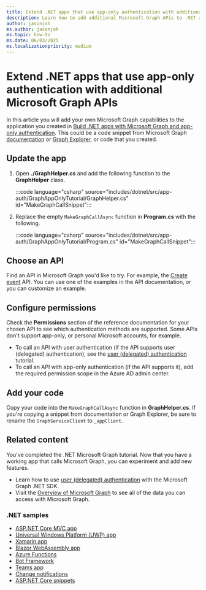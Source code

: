 ```yaml
---
title: Extend .NET apps that use app-only authentication with additional Microsoft Graph APIs
description: Learn how to add additional Microsoft Graph APis to .NET apps
author: jasonjoh
ms.author: jasonjoh
ms.topic: how-to
ms.date: 06/03/2025
ms.localizationpriority: medium
---
```


# Extend .NET apps that use app-only authentication with additional Microsoft Graph APIs

In this article you will add your own Microsoft Graph capabilities to the application you created in [Build .NET apps with Microsoft Graph and app-only authentication](dotnet-app-only.md). This could be a code snippet from Microsoft Graph [documentation](/graph/api/overview) or [Graph Explorer](https://developer.microsoft.com/graph/graph-explorer), or code that you created.

## Update the app

1. Open **./GraphHelper.cs** and add the following function to the **GraphHelper** class.

    :::code language="csharp" source="includes/dotnet/src/app-auth/GraphAppOnlyTutorial/GraphHelper.cs" id="MakeGraphCallSnippet":::

1. Replace the empty `MakeGraphCallAsync` function in **Program.cs** with the following.

    :::code language="csharp" source="includes/dotnet/src/app-auth/GraphAppOnlyTutorial/Program.cs" id="MakeGraphCallSnippet":::

## Choose an API

Find an API in Microsoft Graph you'd like to try. For example, the [Create event](/graph/api/user-post-events) API. You can use one of the examples in the API documentation, or you can customize an example.

## Configure permissions

Check the **Permissions** section of the reference documentation for your chosen API to see which authentication methods are supported. Some APIs don't support app-only, or personal Microsoft accounts, for example.

- To call an API with user authentication (if the API supports user (delegated) authentication), see the [user (delegated) authentication](/graph/tutorials/dotnet) tutorial.
- To call an API with app-only authentication (if the API supports it), add the required permission scope in the Azure AD admin center.

## Add your code

Copy your code into the `MakeGraphCallAsync` function in **GraphHelper.cs**. If you're copying a snippet from documentation or Graph Explorer, be sure to rename the `GraphServiceClient` to `_appClient`.

## Related content

You've completed the .NET Microsoft Graph tutorial. Now that you have a working app that calls Microsoft Graph, you can experiment and add new features.

- Learn how to use [user (delegated) authentication](/graph/tutorials/dotnet) with the Microsoft Graph .NET SDK.
- Visit the [Overview of Microsoft Graph](/graph/overview) to see all of the data you can access with Microsoft Graph.

### .NET samples

- [ASP.NET Core MVC app](https://github.com/microsoftgraph/msgraph-training-aspnet-core)
- [Universal Windows Platform (UWP) app](https://github.com/microsoftgraph/msgraph-training-uwp)
- [Xamarin app](https://github.com/microsoftgraph/msgraph-training-xamarin)
- [Blazor WebAssembly app](https://github.com/microsoftgraph/msgraph-training-blazor-clientside)
- [Azure Functions](https://github.com/microsoftgraph/msgraph-training-azurefunction-csharp)
- [Bot Framework](https://github.com/microsoftgraph/msgraph-training-botframework)
- [Teams app](https://github.com/microsoftgraph/msgraph-training-teamsapp-dotnet)
- [Change notifications](https://github.com/microsoftgraph/aspnetcore-webhooks-sample)
- [ASP.NET Core snippets](https://github.com/microsoftgraph/aspnet-snippets-sample)
